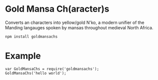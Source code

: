 # Gold Mansa Ch(aracter)s

Converts an characters into yellow/gold N'ko, a modern unifier of the Manding langauges spoken by mansas throughout medieval North Africa.

```
npm install goldmansachs
```

# Example

```
var GoldMansaChs = require('goldmansachs');
GoldMansaChs('hello world');
```